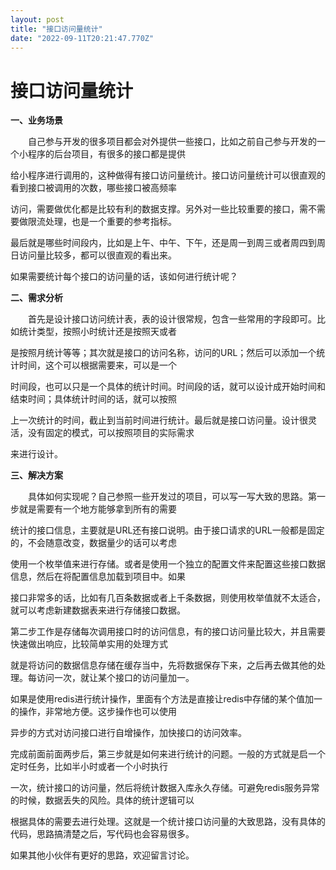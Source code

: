 ```yaml
---
layout: post
title: "接口访问量统计"
date: "2022-09-11T20:21:47.770Z"
---
```

接口访问量统计
=======

**一、业务场景**

　　自己参与开发的很多项目都会对外提供一些接口，比如之前自己参与开发的一个小程序的后台项目，有很多的接口都是提供

给小程序进行调用的，这种做得有接口访问量统计。接口访问量统计可以很直观的看到接口被调用的次数，哪些接口被高频率

访问，需要做优化都是比较有利的数据支撑。另外对一些比较重要的接口，需不需要做限流处理，也是一个重要的参考指标。

最后就是哪些时间段内，比如是上午、中午、下午，还是周一到周三或者周四到周日访问量比较多，都可以很直观的看出来。

如果需要统计每个接口的访问量的话，该如何进行统计呢？

**二、需求分析**

　　首先是设计接口访问统计表，表的设计很常规，包含一些常用的字段即可。比如统计类型，按照小时统计还是按照天或者

是按照月统计等等；其次就是接口的访问名称，访问的URL；然后可以添加一个统计时间，这个可以根据需要来，可以是一个

时间段，也可以只是一个具体的统计时间。时间段的话，就可以设计成开始时间和结束时间；具体统计时间的话，就可以按照

上一次统计的时间，截止到当前时间进行统计。最后就是接口访问量。设计很灵活，没有固定的模式，可以按照项目的实际需求

来进行设计。

**三、解决方案**

　　具体如何实现呢？自己参照一些开发过的项目，可以写一写大致的思路。第一步就是需要有一个地方能够拿到所有的需要

统计的接口信息，主要就是URL还有接口说明。由于接口请求的URL一般都是固定的，不会随意改变，数据量少的话可以考虑

使用一个枚举值来进行存储。或者是使用一个独立的配置文件来配置这些接口数据信息，然后在将配置信息加载到项目中。如果

接口非常多的话，比如有几百条数据或者上千条数据，则使用枚举值就不太适合，就可以考虑新建数据表来进行存储接口数据。

第二步工作是存储每次调用接口时的访问信息，有的接口访问量比较大，并且需要快速做出响应，比较简单实用的处理方式

就是将访问的数据信息存储在缓存当中，先将数据保存下来，之后再去做其他的处理。每访问一次，就让某个接口的访问量加一。

如果是使用redis进行统计操作，里面有个方法是直接让redis中存储的某个值加一的操作，非常地方便。这步操作也可以使用

异步的方式对访问接口进行自增操作，加快接口的访问效率。

完成前面前面两步后，第三步就是如何来进行统计的问题。一般的方式就是启一个定时任务，比如半小时或者一个小时执行

一次，统计接口的访问量，然后将统计数据入库永久存储。可避免redis服务异常的时候，数据丢失的风险。具体的统计逻辑可以

根据具体的需要去进行处理。这就是一个统计接口访问量的大致思路，没有具体的代码，思路搞清楚之后，写代码也会容易很多。

如果其他小伙伴有更好的思路，欢迎留言讨论。
